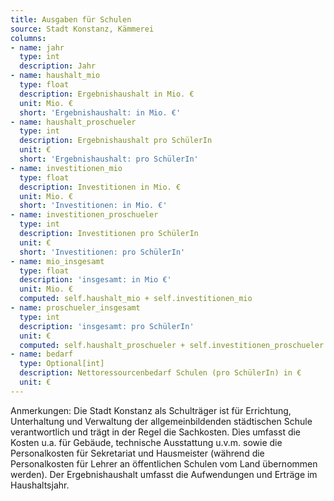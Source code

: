 ```yaml
---
title: Ausgaben für Schulen
source: Stadt Konstanz, Kämmerei
columns:
- name: jahr
  type: int
  description: Jahr
- name: haushalt_mio
  type: float
  description: Ergebnishaushalt in Mio. €
  unit: Mio. €
  short: 'Ergebnishaushalt: in Mio. €'
- name: haushalt_proschueler
  type: int
  description: Ergebnishaushalt pro SchülerIn
  unit: €
  short: 'Ergebnishaushalt: pro SchülerIn'
- name: investitionen_mio
  type: float
  description: Investitionen in Mio. €
  unit: Mio. €
  short: 'Investitionen: in Mio. €'
- name: investitionen_proschueler
  type: int
  description: Investitionen pro SchülerIn
  unit: €
  short: 'Investitionen: pro SchülerIn'
- name: mio_insgesamt
  type: float
  description: 'insgesamt: in Mio €'
  unit: Mio. €
  computed: self.haushalt_mio + self.investitionen_mio
- name: proschueler_insgesamt
  type: int
  description: 'insgesamt: pro SchülerIn'
  unit: €
  computed: self.haushalt_proschueler + self.investitionen_proschueler
- name: bedarf
  type: Optional[int]
  description: Nettoressourcenbedarf Schulen (pro SchülerIn) in €
  unit: €
---
```

Anmerkungen: Die Stadt Konstanz als Schulträger ist für Errichtung, Unterhaltung und Verwaltung der allgemeinbildenden städtischen Schule verantwortlich und trägt in der Regel die Sachkosten. Dies umfasst die Kosten u.a. für Gebäude, technische Ausstattung u.v.m. sowie die Personalkosten für Sekretariat und Hausmeister (während die Personalkosten für Lehrer an öffentlichen Schulen vom Land übernommen werden). Der Ergebnishaushalt umfasst die Aufwendungen und Erträge im Haushaltsjahr.
